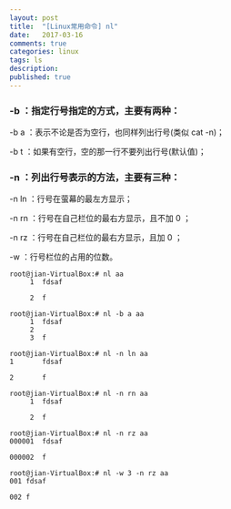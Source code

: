```yaml
---
layout: post
title:  "[Linux常用命令] nl"
date:   2017-03-16
comments: true
categories: linux
tags: ls
description:
published: true
---
```




### -b  ：指定行号指定的方式，主要有两种：

-b a ：表示不论是否为空行，也同样列出行号(类似 cat -n)；

-b t ：如果有空行，空的那一行不要列出行号(默认值)；

### -n  ：列出行号表示的方法，主要有三种：

-n ln ：行号在萤幕的最左方显示；

-n rn ：行号在自己栏位的最右方显示，且不加 0 ；

-n rz ：行号在自己栏位的最右方显示，且加 0 ；

-w  ：行号栏位的占用的位数。


```
root@jian-VirtualBox:# nl aa
     1	fdsaf
       
     2	f
```

```
root@jian-VirtualBox:# nl -b a aa
     1	fdsaf
     2	
     3	f
```

```
root@jian-VirtualBox:# nl -n ln aa
1     	fdsaf
       
2     	f
```

```
root@jian-VirtualBox:# nl -n rn aa
     1	fdsaf
       
     2	f
```

```
root@jian-VirtualBox:# nl -n rz aa
000001	fdsaf
       
000002	f
```

```
root@jian-VirtualBox:# nl -w 3 -n rz aa
001	fdsaf
    
002	f
```




